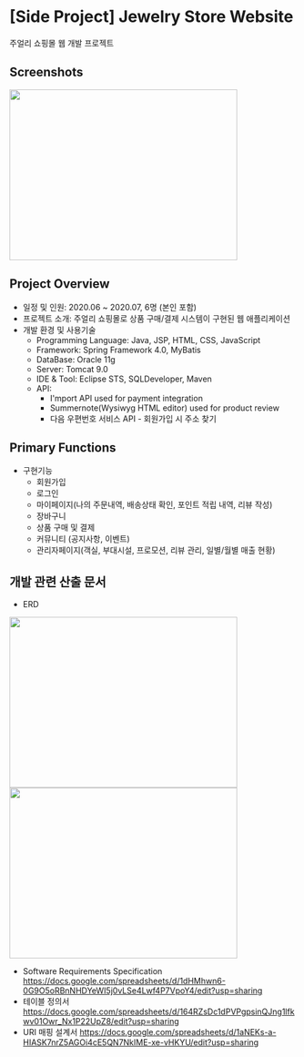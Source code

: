 # [Side Project] Jewelry Store Website
주얼리 쇼핑몰 웹 개발 프로젝트 

## Screenshots
<div>
  <img src="https://user-images.githubusercontent.com/59958016/92550049-a45f9d80-f295-11ea-8be7-4226a21d3e08.png" width="400" height="300"></img>
</div>

## Project Overview
* 일정 및 인원: 2020.06 ~ 2020.07, 6명 (본인 포함)
* 프로젝트 소개: 주얼리 쇼핑몰로 상품 구매/결제 시스템이 구현된 웹 애플리케이션 
* 개발 환경 및 사용기술
  - Programming Language: Java, JSP, HTML, CSS, JavaScript
  - Framework: Spring Framework 4.0, MyBatis
  - DataBase: Oracle 11g
  - Server: Tomcat 9.0
  - IDE & Tool: Eclipse STS, SQLDeveloper, Maven
  - API:
    - I'mport API used for payment integration
    - Summernote(Wysiwyg HTML editor) used for product review
    - 다음 우편번호 서비스 API - 회원가입 시 주소 찾기
## Primary Functions
* 구현기능
  - 회원가입
  - 로그인
  - 마이페이지(나의 주문내역, 배송상태 확인, 포인트 적립 내역, 리뷰 작성)
  - 장바구니
  - 상품 구매 및 결제
  - 커뮤니티 (공지사항, 이벤트)
  - 관리자페이지(객실, 부대시설, 프로모션, 리뷰 관리, 일별/월별 매출 현황)

## 개발 관련 산출 문서
* ERD
<div>
<img src="https://user-images.githubusercontent.com/59958016/92549299-e7b90c80-f293-11ea-8d2d-33e2d5c26971.png" width="400" height="300"></img>
<img src="https://user-images.githubusercontent.com/59958016/92550020-97db4500-f295-11ea-960d-7a4e2a2f000d.png" width="400" height="300"></img>
</div>

* Software Requirements Specification
  https://docs.google.com/spreadsheets/d/1dHMhwn6-0G9O5oRBnNHDYeWI5j0vLSe4Lwf4P7VpoY4/edit?usp=sharing
* 테이블 정의서   https://docs.google.com/spreadsheets/d/164RZsDc1dPVPgpsinQJng1lfkwv01Owr_Nx1P22UpZ8/edit?usp=sharing
* URI 매핑 설계서 https://docs.google.com/spreadsheets/d/1aNEKs-a-HIASK7nrZ5AGOi4cE5QN7NkIME-xe-vHKYU/edit?usp=sharing
